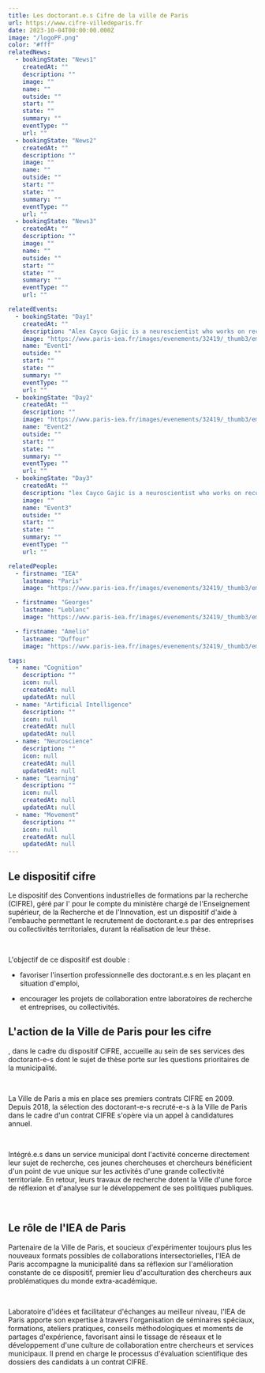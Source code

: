 ```yaml
---
title: Les doctorant.e.s Cifre de la ville de Paris
url: https://www.cifre-villedeparis.fr
date: 2023-10-04T00:00:00.000Z
image: "/logoPF.png"
color: "#fff"
relatedNews:
  - bookingState: "News1"
    createdAt: ""
    description: ""
    image: ""
    name: ""
    outside: ""
    start: ""
    state: ""
    summary: ""
    eventType: ""
    url: ""
  - bookingState: "News2"
    createdAt: ""
    description: ""
    image: ""
    name: ""
    outside: ""
    start: ""
    state: ""
    summary: ""
    eventType: ""
    url: ""
  - bookingState: "News3"
    createdAt: ""
    description: ""
    image: ""
    name: ""
    outside: ""
    start: ""
    state: ""
    summary: ""
    eventType: ""
    url: ""

relatedEvents:
  - bookingState: "Day1"
    createdAt: ""
    description: "Alex Cayco Gajic is a neuroscientist who works on recurrent neural networks"
    image: "https://www.paris-iea.fr/images/evenements/32419/_thumb3/emily-morter-8xaa0f9yqne-unsplash.jpg"
    name: "Event1"
    outside: ""
    start: ""
    state: ""
    summary: ""
    eventType: ""
    url: ""
  - bookingState: "Day2"
    createdAt: ""
    description: ""
    image: "https://www.paris-iea.fr/images/evenements/32419/_thumb3/emily-morter-8xaa0f9yqne-unsplash.jpg"
    name: "Event2"
    outside: ""
    start: ""
    state: ""
    summary: ""
    eventType: ""
    url: ""
  - bookingState: "Day3"
    createdAt: ""
    description: "lex Cayco Gajic is a neuroscientist who works on recurrent neural networks"
    image: ""
    name: "Event3"
    outside: ""
    start: ""
    state: ""
    summary: ""
    eventType: ""
    url: ""

relatedPeople:
  - firstname: "IEA"
    lastname: "Paris"
    image: "https://www.paris-iea.fr/images/evenements/32419/_thumb3/emily-morter-8xaa0f9yqne-unsplash.jpg"

  - firstname: "Georges"
    lastname: "Leblanc"
    image: "https://www.paris-iea.fr/images/evenements/32419/_thumb3/emily-morter-8xaa0f9yqne-unsplash.jpg"

  - firstname: "Amelio"
    lastname: "Duffour"
    image: "https://www.paris-iea.fr/images/evenements/32419/_thumb3/emily-morter-8xaa0f9yqne-unsplash.jpg"

tags:
  - name: "Cognition"
    description: ""
    icon: null
    createdAt: null
    updatedAt: null
  - name: "Artificial Intelligence"
    description: ""
    icon: null
    createdAt: null
    updatedAt: null
  - name: "Neuroscience"
    description: ""
    icon: null
    createdAt: null
    updatedAt: null
  - name: "Learning"
    description: ""
    icon: null
    createdAt: null
    updatedAt: null
  - name: "Movement"
    description: ""
    icon: null
    createdAt: null
    updatedAt: null
---
```


## Le dispositif cifre

Le dispositif des Conventions industrielles de formations par la recherche (CIFRE), géré par l' pour le compte du ministère chargé de l'Enseignement supérieur, de la Recherche et de l'Innovation, est un dispositif d'aide à l'embauche permettant le recrutement de doctorant.e.s par des entreprises ou collectivités territoriales, durant la réalisation de leur thèse.

​

L'objectif de ce dispositif est double :

- favoriser l'insertion professionnelle des doctorant.e.s en les plaçant en situation d'emploi,

- encourager les projets de collaboration entre laboratoires de recherche et entreprises, ou collectivités.

## L'action de la Ville de Paris pour les cifre

, dans le cadre du dispositif CIFRE, accueille au sein de ses services des doctorant-e-s dont le sujet de thèse porte sur les questions prioritaires de la municipalité.

​

La Ville de Paris a mis en place ses premiers contrats CIFRE en 2009. Depuis 2018, la sélection des doctorant-e-s recruté-e-s à la Ville de Paris dans le cadre d'un contrat CIFRE s'opère via un appel à candidatures annuel.

​

Intégré.e.s dans un service municipal dont l'activité concerne directement leur sujet de recherche, ces jeunes chercheuses et chercheurs bénéficient d'un point de vue unique sur les activités d'une grande collectivité territoriale. En retour, leurs travaux de recherche dotent la Ville d'une force de réflexion et d'analyse sur le développement de ses politiques publiques.

​

## Le rôle de l'IEA de Paris

Partenaire de la Ville de Paris, et soucieux d'expérimenter toujours plus les nouveaux formats possibles de collaborations intersectorielles, l'IEA de Paris accompagne la municipalité dans sa réflexion sur l'amélioration constante de ce dispositif, premier lieu d'acculturation des chercheurs aux problématiques du monde extra-académique.

​

Laboratoire d'idées et facilitateur d'échanges au meilleur niveau, l'IEA de Paris apporte son expertise à travers l'organisation de séminaires spéciaux, formations, ateliers pratiques, conseils méthodologiques et moments de partages d'expérience, favorisant ainsi le tissage de réseaux et le développement d'une culture de collaboration entre chercheurs et services municipaux. Il prend en charge le processus d'évaluation scientifique des dossiers des candidats à un contrat CIFRE.
